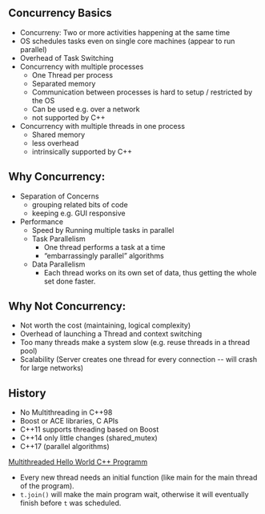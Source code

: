## Concurrency Basics
* Concurreny: Two or more activities happening at the same time
* OS schedules tasks even on single core machines (appear to run parallel)
* Overhead of Task Switching
* Concurrency with multiple processes
    * One Thread per process
    * Separated memory
    * Communication between processes is hard to setup / restricted by the OS
    * Can be used e.g. over a network
    * not supported by C++
* Concurrency with multiple threads in one process
    * Shared memory
    * less overhead
    * intrinsically supported by C++


## Why Concurrency:

* Separation of Concerns
    * grouping related bits of code
    * keeping e.g. GUI responsive
* Performance
    * Speed by Running multiple tasks in parallel
    * Task Parallelism
        * One thread performs a task at a time
        * “embarrassingly parallel” algorithms
    * Data Parallelism
        * Each thread works on its own set of data, thus getting the whole set done faster.


## Why Not Concurrency:

* Not worth the cost (maintaining, logical complexity)
* Overhead of launching a Thread and context switching
* Too many threads make a system slow (e.g. reuse threads in a thread pool)
* Scalability (Server creates one thread for every connection -- will crash for large networks)


## History

* No Multithreading in C++98
* Boost or ACE libraries, C APIs 
* C++11 supports threading based on Boost
* C++14 only little changes (shared_mutex)
* C++17 (parallel algorithms)

[Multithreaded Hello World C++ Programm](https://ideone.com/tdR2oU)

* Every new thread needs an initial function (like main for the main thread of the program).
* `t.join()` will make the main program wait, otherwise it will eventually finish before `t` was scheduled.